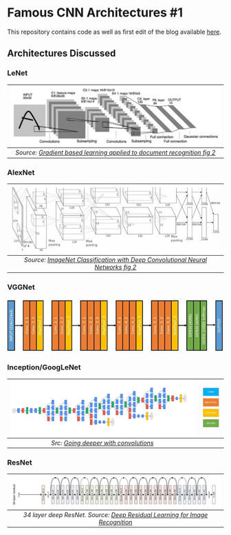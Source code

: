 # Famous CNN Architectures #1
This repository contains code as well as first edit of the blog available [here](https://predictiveprogrammer.com/famous-convolutional-neural-network-architectures-1/).

## Architectures Discussed

### LeNet
|![](images/lenet.jpg)|
|:-------------------:|
|*Source:  [Gradient based learning applied to document recognition fig 2](http://yann.lecun.com/exdb/publis/pdf/lecun-01a.pdf)*|

### AlexNet
|![](images/alexnet.jpg)|
|:---------------------:|
|*Source: [ImageNet Classification with Deep Convolutional Neural Networks fig 2](https://papers.nips.cc/paper/4824-imagenet-classification-with-deep-convolutional-neural-networks.pdf)*|

### VGGNet
![](images/vggnet.jpg)

### Inception/GoogLeNet
|![](images/inception.jpg)|![](images/inception_blocks.jpg)|
|:-------------------------------:|:-:|
|*Src: [Going deeper with convolutions](https://arxiv.org/pdf/1409.4842.pdf)*||

### ResNet
|![](images/resnet.jpg)|
|:--------------------:|
|*34 layer deep ResNet. Source: [Deep Residual Learning for Image Recognition](https://arxiv.org/pdf/1512.03385.pdf)*|
